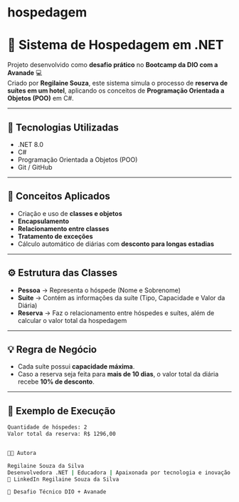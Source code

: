 # hospedagem
# 🏨 Sistema de Hospedagem em .NET

Projeto desenvolvido como **desafio prático** no **Bootcamp da DIO com a Avanade** 💻  
Criado por **Regilaine Souza**, este sistema simula o processo de **reserva de suítes em um hotel**, aplicando os conceitos de **Programação Orientada a Objetos (POO)** em C#.

---

## 🚀 Tecnologias Utilizadas

- .NET 8.0
- C#
- Programação Orientada a Objetos (POO)
- Git / GitHub

---

## 🧠 Conceitos Aplicados

- Criação e uso de **classes e objetos**
- **Encapsulamento**
- **Relacionamento entre classes**
- **Tratamento de exceções**
- Cálculo automático de diárias com **desconto para longas estadias**

---

## ⚙️ Estrutura das Classes

- **Pessoa** → Representa o hóspede (Nome e Sobrenome)
- **Suite** → Contém as informações da suíte (Tipo, Capacidade e Valor da Diária)
- **Reserva** → Faz o relacionamento entre hóspedes e suítes, além de calcular o valor total da hospedagem

---

## 💡 Regra de Negócio

- Cada suíte possui **capacidade máxima**.
- Caso a reserva seja feita para **mais de 10 dias**, o valor total da diária recebe **10% de desconto**.

---

## 🧩 Exemplo de Execução

```bash
Quantidade de hóspedes: 2
Valor total da reserva: R$ 1296,00


🧑‍💻 Autora

Regilaine Souza da Silva
Desenvolvedora .NET | Educadora | Apaixonada por tecnologia e inovação 💙
📍 LinkedIn Regilaine Souza da Silva

📂 Desafio Técnico DIO + Avanade
